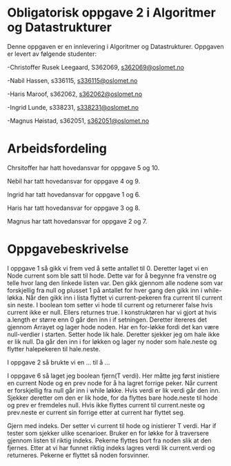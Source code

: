 # Obligatorisk oppgave 2 i Algoritmer og Datastrukturer

Denne oppgaven er en innlevering i Algoritmer og Datastrukturer. 
Oppgaven er levert av følgende studenter:

-Christoffer Rusek Leegaard, S362069, s362069@oslomet.no

-Nabil Hassen, s336115, s336115@oslomet.no

-Haris Maroof, s362062, s362062@oslomet.no

-Ingrid Lunde, s338231, s338231@oslomet.no

-Magnus Høistad, s362051, s362051@oslomet.no


# Arbeidsfordeling

Chrsitoffer har hatt hovedansvar for oppgave 5 og 10.

Nebil har tatt hovedansvar for oppgave 4 og 9.

Ingrid har tatt hovedansvar for oppgave 1 og 6.

Haris har tatt hovedansvar for oppgave 3 og 8.

Magnus har tatt hovedansvar for oppgave 2 og 7.

# Oppgavebeskrivelse

I oppgave 1 så gikk vi frem ved å sette antallet til 0. Deretter laget vi en Node current som ble satt til hode.
Dette var for å begynne fra venstre og telle hvor lang den linkede listen var. Den gikk gjennom alle nodene som 
var forskjellig fra null og plusset 1 på antallet for hver gang den gikk inn i while-løkka. Når den gikk inn i lista
flyttet vi current-pekeren fra current til current sin neste. I boolean tom setter vi hode til current og returnerer 
false hvis current ikke er null. Ellers returnes true. I konstruktøren har vi gjort at hvis a.length er 
større enn 0 går den inn i if setningen. Deretter itereres det gjennom Arrayet og lager hode noden. 
Har en for-løkke fordi det kan være null-verdier i starten. Setter hode lik hale. Deretter sjekker jeg om hale ikke er lik null. 
Da går den inn i for løkken og lager ny noder som hale.neste og flytter halepekeren til hale.neste. 

I oppgave 2 så brukte vi en ... til å ...

I oppgave 6 så laget jeg boolean fjern(T verdi). Her måtte jeg først inistiere en current Node og en prev node for å ha
lagret forrige peker. Når current er forskjellig fra null går inn i while løkke. Hvis verdi er lik verdi går den inn. 
Sjekker deretter om den er lik hode, for da flyttes bare hode.neste til hode og prev er fremdeles null. Hvis ikke 
flyttes current til current.neste og prev.neste er current sin forrige etter at current har flyttet seg. 

Gjern med indeks. Der setter vi current til hode og inistierer T verdi. Har if tester som sjekker ulike scenarioer.
Bruker en for løkke for å traversere gjennom listen til riktig indeks. Pekerne flyttes bort fra noden slik at den
fjernes. Etter at vi har funnet riktig indeks lagres 
verdi lik current.verdi og returneres. Pekerne er flyttet så noden forsvinner. 
